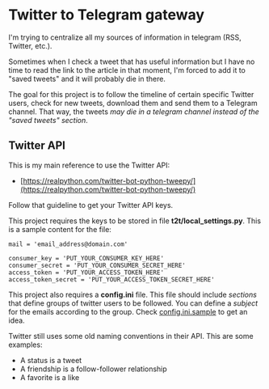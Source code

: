 # Twitter to Telegram gateway

I'm trying to centralize all my sources of information in telegram (RSS, Twitter, etc.).

Sometimes when I check a tweet that has useful information but I have no time to read the link to the article in that moment, I'm forced to add it to "saved tweets" and it will probably die in there.

The goal for this project is to follow the timeline of certain specific Twitter users, check for new tweets, download them and send them to a Telegram channel. That way, the tweets *may die in a telegram channel instead of the "saved tweets" section*.

## Twitter API

This is my main reference to use the Twitter API:

- [https://realpython.com/twitter-bot-python-tweepy/](https://realpython.com/twitter-bot-python-tweepy/)

Follow that guideline to get your Twitter API keys.

This project requires the keys to be stored in file **t2t/local_settings.py**. This is a sample content for the file:

```console
mail = 'email_address@domain.com'

consumer_key = 'PUT_YOUR_CONSUMER_KEY_HERE'
consumer_secret = 'PUT_YOUR_CONSUMER_SECRET_HERE'
access_token = 'PUT_YOUR_ACCESS_TOKEN_HERE'
access_token_secret = 'PUT_YOUR_ACCESS_TOKEN_SECRET_HERE'
```

This project also requires a **config.ini** file. This file should include *sections* that define groups of twitter users to be followed. You can define a *subject* for the emails according to the group. Check [config.ini.sample](config.ini.sample) to get an idea.

Twitter still uses some old naming conventions in their API. This are some examples:

- A status is a tweet
- A friendship is a follow-follower relationship
- A favorite is a like
